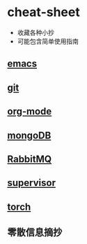 # cheat-sheet
- 收藏各种小抄
- 可能包含简单使用指南

## [emacs](https://github.com/daodaogua/cheat-sheet/tree/master/emacs)

## [git](https://github.com/daodaogua/cheat-sheet/tree/master/git)

## [org-mode](https://github.com/daodaogua/cheat-sheet/tree/master/org-mode)

## [mongoDB](https://github.com/daodaogua/cheat-sheet/tree/master/MongoDB)

## [RabbitMQ](https://github.com/daodaogua/cheat-sheet/tree/master/RabbitMQ)

## [supervisor](https://github.com/daodaogua/cheat-sheet/tree/master/supervisor)

## [torch](https://github.com/daodaogua/cheat-sheet/tree/master/Torch)

## 零散信息摘抄
